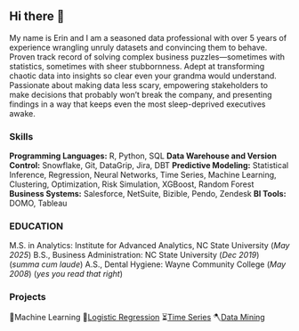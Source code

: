 ## Hi there 👋
My name is Erin and I am a seasoned data professional with over 5 years of experience wrangling unruly datasets and convincing them to behave. Proven track record of solving complex business puzzles—sometimes with statistics, sometimes with sheer stubbornness. Adept at transforming chaotic data into insights so clear even your grandma would understand. Passionate about making data less scary, empowering stakeholders to make decisions that probably won’t break the company, and presenting findings in a way that keeps even the most sleep-deprived executives awake.

### Skills
**Programming Languages:** R, Python, SQL
**Data Warehouse and Version Control:** Snowflake, Git, DataGrip, Jira, DBT
**Predictive Modeling:** Statistical Inference, Regression, Neural Networks, Time Series, Machine Learning, Clustering, Optimization, Risk Simulation, XGBoost, Random Forest
**Business Systems:** Salesforce, NetSuite, Bizible, Pendo, Zendesk
**BI Tools:** DOMO, Tableau

### EDUCATION												
M.S. in Analytics: Institute for Advanced Analytics, NC State University (_May 2025_)
B.S., Business Administration: NC State University (_Dec 2019_)
(_summa cum laude_)
A.S., Dental Hygiene: Wayne Community College (_May 2008_) (_yes you read that right_)

### Projects
🤖Machine Learning
🐍[Logistic Regression](https://github.com/bananadoodles/IAA/blob/main/LR_HW_3_Erin.Rmd)
⏳[Time Series](https://github.com/bananadoodles/IAA/blob/main/TS2_FINAL_PROJECT.Rmd)
🪓[Data Mining](https://github.com/bananadoodles/IAA/blob/main/DataMiningHW2.Rmd)

<!--
**bananadoodles/bananadoodles** is a ✨ _special_ ✨ repository because its `README.md` (this file) appears on your GitHub profile.
-->
